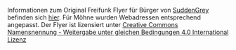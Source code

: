 Informationen zum Original Freifunk Flyer für Bürger von [SuddenGrey](https://twitter.com/SuddenGrey) befinden sich [hier](http://www.suddengrey.de/2013/04/29/teilen-freifunk-allmende/). Für Möhne wurden Webadressen entsprechend angepasst. Der Flyer ist lizensiert unter  [Creative Commons Namensnennung - Weitergabe unter gleichen Bedingungen 4.0 International Lizenz](http://creativecommons.org/licenses/by-sa/4.0/)

